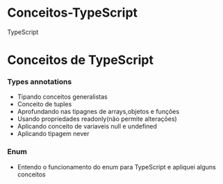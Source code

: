 # Conceitos-TypeScript
TypeScript
# Conceitos de TypeScript
### Types annotations
- Tipando conceitos generalistas
- Conceito de tuples
- Aprofundando nas tipagnes de arrays,objetos e funções
- Usando propriedades readonly(não permite alterações)
- Aplicando conceito de variaveis null e undefined
- Aplicando   tipagem never

### Enum
- Entendo o funcionamento do enum para TypeScript e apliquei alguns conceitos

